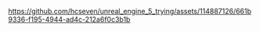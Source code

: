 

https://github.com/hcseven/unreal_engine_5_trying/assets/114887126/661b9336-f195-4944-ad4c-212a6f0c3b1b

